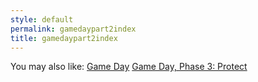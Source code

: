 ```yaml
---
style: default
permalink: gamedaypart2index
title: gamedaypart2index
---
```

You may also like:
[Game Day](http://scp-wiki.net/gamedayindex)
[Game Day, Phase 3: Protect](http://scp-wiki.net/gamedaypart3index)